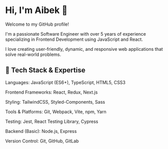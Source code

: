 <!--
**aibekzhumabekov/aibekzhumabekov** is a ✨ _special_ ✨ repository because its `README.md` (this file) appears on your GitHub profile.

Here are some ideas to get you started:

- 🔭 I’m currently working on ...
- 🌱 I’m currently learning ...
- 👯 I’m looking to collaborate on ...
- 🤔 I’m looking for help with ...
- 💬 Ask me about ...
- 📫 How to reach me: ...
- 😄 Pronouns: ...
- ⚡ Fun fact: ...
-->


# Hi, I'm Aibek 👋

Welcome to my GitHub profile! 

I'm a passionate Software Engineer with over 5 years of experience specializing in Frontend Development using JavaScript and React. 

I love creating user-friendly, dynamic, and responsive web applications that solve real-world problems.

## 🔄 Tech Stack & Expertise

Languages: JavaScript (ES6+), TypeScript, HTML5, CSS3

Frontend Frameworks: React, Redux, Next.js

Styling: TailwindCSS, Styled-Components, Sass

Tools & Platforms: Git, Webpack, Vite, npm, Yarn

Testing: Jest, React Testing Library, Cypress

Backend (Basic): Node.js, Express

Version Control: Git, GitHub, GitLab
